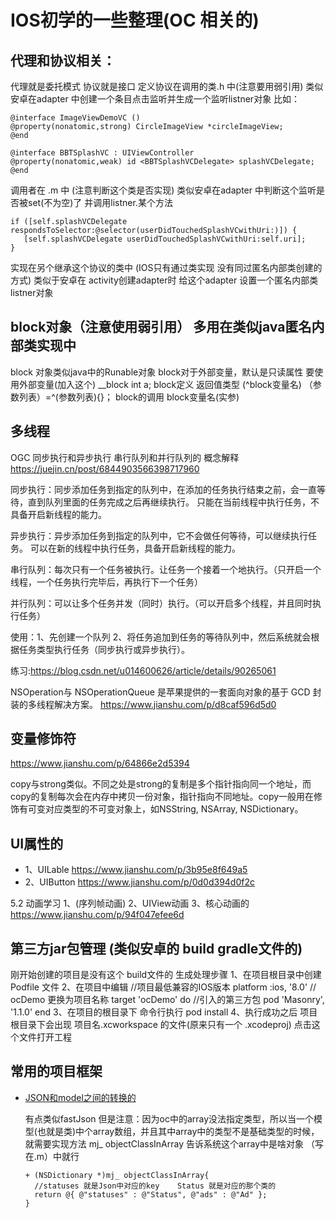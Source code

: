 # IOS初学的一些整理(OC 相关的)

## 代理和协议相关：
  代理就是委托模式 协议就是接口
  定义协议在调用的类.h  中(注意要用弱引用)   类似安卓在adapter 中创建一个条目点击监听并生成一个监听listner对象
  比如：
```  IOS
@interface ImageViewDemoVC ()
@property(nonatomic,strong) CircleImageView *circleImageView;
@end

@interface BBTSplashVC : UIViewController
@property(nonatomic,weak) id <BBTSplashVCDelegate> splashVCDelegate;
@end
```

  调用者在 .m 中 (注意判断这个类是否实现)   类似安卓在adapter 中判断这个监听是否被set(不为空)了 并调用listner.某个方法
```  IOS
if ([self.splashVCDelegate respondsToSelector:@selector(userDidTouchedSplashVCwithUri:)]) {
   [self.splashVCDelegate userDidTouchedSplashVCwithUri:self.uri];
}
```
  实现在另个继承这个协议的类中 (IOS只有通过类实现 没有同过匿名内部类创建的方式) 类似于安卓在 activity创建adapter时 给这个adapter 设置一个匿名内部类listner对象


##  block对象（注意使用弱引用）  多用在类似java匿名内部类实现中

  block 对象类似java中的Runable对象  block对于外部变量，默认是只读属性 要使用外部变量(加入这个) __block int a;
  block定义    返回值类型 (^block变量名) （参数列表）=^(参数列表){}；
  block的调用  block变量名(实参)


## 多线程
OGC 同步执行和异步执行 串行队列和并行队列的
概念解释 https://juejin.cn/post/6844903566398717960

同步执行：同步添加任务到指定的队列中，在添加的任务执行结束之前，会一直等待，直到队列里面的任务完成之后再继续执行。
        只能在当前线程中执行任务，不具备开启新线程的能力。

异步执行：异步添加任务到指定的队列中，它不会做任何等待，可以继续执行任务。
        可以在新的线程中执行任务，具备开启新线程的能力。

串行队列：每次只有一个任务被执行。让任务一个接着一个地执行。（只开启一个线程，一个任务执行完毕后，再执行下一个任务）

并行队列：可以让多个任务并发（同时）执行。（可以开启多个线程，并且同时执行任务）

使用：1、先创建一个队列 2、将任务追加到任务的等待队列中，然后系统就会根据任务类型执行任务（同步执行或异步执行）。


练习:https://blog.csdn.net/u014600626/article/details/90265061

NSOperation与 NSOperationQueue 是苹果提供的一套面向对象的基于 GCD 封装的多线程解决方案。
https://www.jianshu.com/p/d8caf596d5d0

## 变量修饰符
https://www.jianshu.com/p/64866e2d5394

copy与strong类似。不同之处是strong的复制是多个指针指向同一个地址，而copy的复制每次会在内存中拷贝一份对象，指针指向不同地址。copy一般用在修饰有可变对应类型的不可变对象上，如NSString, NSArray, NSDictionary。

## UI属性的
+ 1、UILable   https://www.jianshu.com/p/3b95e8f649a5    
+ 2、UIButton  https://www.jianshu.com/p/0d0d394d0f2c


5.2 动画学习  1、(序列帧动画) 2、UIView动画 3、核心动画的
https://www.jianshu.com/p/94f047efee6d

## 第三方jar包管理 (类似安卓的 build gradle文件的)
刚开始创建的项目是没有这个 build文件的 生成处理步骤
1、在项目根目录中创建  Podfile 文件
2、在项目中编辑
 //项目最低兼容的IOS版本
 platform :ios, '8.0'
 // ocDemo 更换为项目名称
 target 'ocDemo' do
  //引入的第三方包
  pod 'Masonry', '1.1.0'
 end
3、在项目的根目录下 命令行执行 pod install
4、执行成功之后 项目根目录下会出现  项目名.xcworkspace  的文件(原来只有一个 .xcodeproj)   点击这个文件打开工程

## 常用的项目框架

  * [JSON和model之间的转换的](https://github.com/CoderMJLee/MJExtension)

    有点类似fastJson 但是注意：因为oc中的array没法指定类型，所以当一个模型(也就是类)中个array数组，并且其中array中的类型不是基础类型的时候，就需要实现方法  mj_ objectClassInArray  告诉系统这个array中是啥对象 （写在.m）中就行

    ```  IOS
    + (NSDictionary *)mj_ objectClassInArray{
      //statuses 就是Json中对应的key    Status 就是对应的那个类的
      return @{ @"statuses" : @"Status", @"ads" : @"Ad" };
    }
    ```
